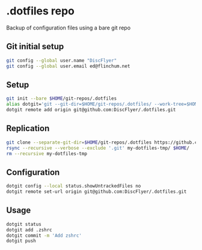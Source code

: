 # .dotfiles repo
Backup of configuration files using a bare git repo

## Git initial setup
```sh
git config --global user.name "DiscFlyer"
git config --global user.email ed@flinchum.net
```

## Setup
```sh
git init --bare $HOME/git-repos/.dotfiles
alias dotgit='git --git-dir=$HOME/git-repos/.dotfiles/ --work-tree=$HOME'
dotgit remote add origin git@github.com:DiscFlyer/.dotfiles.git
```

## Replication
```sh
git clone --separate-git-dir=$HOME/git-repos/.dotfiles https://github.com/DiscFlyer/.dotfiles.git my-dotfiles-tmp
rsync --recursive --verbose --exclude '.git' my-dotfiles-tmp/ $HOME/
rm --recursive my-dotfiles-tmp
```

## Configuration
```sh
dotgit config --local status.showUntrackedFiles no
dotgit remote set-url origin git@github.com:DiscFlyer/.dotfiles.git
```

## Usage
```sh
dotgit status
dotgit add .zshrc
dotgit commit -m 'Add zshrc'
dotgit push
```
